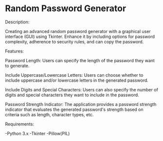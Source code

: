 # Random Password Generator

Description:

Creating an advanced random password generator with a graphical user interface (GUI) using Tkinter. Enhance it by including options for password complexity, adherence to security rules, and can copy the password.

Features:

  Password Length: Users can specify the length of the password they want to generate.
  
  Include Uppercase/Lowercase Letters: Users can choose whether to include uppercase and/or lowercase letters in       the generated password.
  
  Include Digits and Special Characters: Users can also specify the number of digits and special characters they       want to include in the password.
  
  Password Strength Indicator: The application provides a password strength indicator that evaluates the generated      password's strength based on criteria such as length, character types, etc.

Requirements:

-Python 3.x
-Tkinter
-Pillow(PIL)
